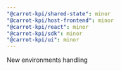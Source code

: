 ```yaml
---
"@carrot-kpi/shared-state": minor
"@carrot-kpi/host-frontend": minor
"@carrot-kpi/react": minor
"@carrot-kpi/sdk": minor
"@carrot-kpi/ui": minor
---
```


New environments handling
